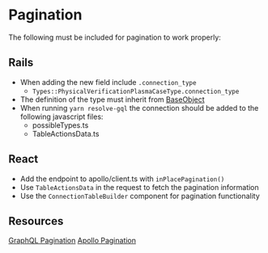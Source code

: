 # Pagination
The following must be included for pagination to work properly:

## Rails
* When adding the new field include `.connection_type`
  * `Types::PhysicalVerificationPlasmaCaseType.connection_type`
* The definition of the type must inherit from [BaseObject](https://github.com/BuoySoftware/BuoyRails/blob/main/app/graphql/types/base_object.rb)
* When running `yarn resolve-gql` the connection should be added to the following javascript files:
  * possibleTypes.ts
  * TableActionsData.ts

## React
* Add the endpoint to apollo/client.ts with `inPlacePagination()`
* Use `TableActionsData` in the request to fetch the pagination information
* Use the `ConnectionTableBuilder` component for pagination functionality

## Resources
[GraphQL Pagination](https://graphql.org/learn/pagination/)
[Apollo Pagination](https://www.apollographql.com/docs/react/pagination/core-api/)
